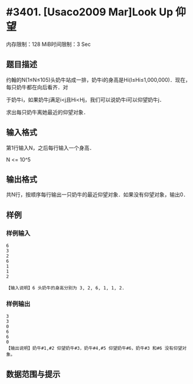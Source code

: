 # #3401. [Usaco2009 Mar]Look Up 仰望

内存限制：128 MiB时间限制：3 Sec

## 题目描述

约翰的N(1&le;N&le;105)头奶牛站成一排，奶牛i的身高是Hi(l&le;Hi&le;1,000,000)．现在，每只奶牛都在向后看齐．对

于奶牛i，如果奶牛j满足i<j且Hi<Hj，我们可以说奶牛i可以仰望奶牛j．    

求出每只奶牛离她最近的仰望对象．

## 输入格式

第1行输入N，之后每行输入一个身高．

N <= 10^5

## 输出格式

共N行，按顺序每行输出一只奶牛的最近仰望对象．如果没有仰望对象，输出0．

## 样例

### 样例输入

    
    6
    3
    2
    6
    1
    1
    2
    
    【输入说明】6 头奶牛的身高分别为 3, 2, 6, 1, 1, 2.
    

### 样例输出

    
    3
    3
    0
    6
    6
    0
    【输出说明】奶牛#1,#2 仰望奶牛#3，奶牛#4,#5 仰望奶牛#6，奶牛#3 和#6 没有仰望对象。
    

## 数据范围与提示
